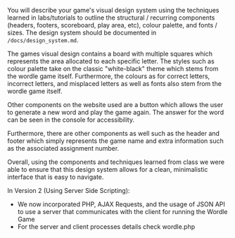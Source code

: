 You will describe your game's visual design system using the techniques learned in labs/tutorials to outline the structural / recurring components
(headers, footers, scoreboard, play area, etc), colour palette, and fonts / sizes. The design system should be documented in `/docs/design_system.md`.

The games visual design contains a board with multiple squares which represents the area allocated to each specific letter. The styles such as colour palette take on the classic "white-black" theme which stems from the wordle game itself. Furthermore, the colours as for correct letters, incorrect letters, and misplaced letters as well as fonts also stem from the wordle game itself.

Other components on the website used are a button which allows the user to generate a new word and play the game again. The answer for the word can be seen in the console for accessibility.

Furthermore, there are other components as well such as the header and footer which simply represents the game name and extra information such as the associated assignment number.

Overall, using the components and techniques learned from class we were able to ensure that this design system allows for a clean, minimalistic interface that is easy to navigate.

In Version 2 (Using Server Side Scripting):
- We now incorporated PHP, AJAX Requests, and the usage of JSON API to use a server that communicates with the client for running the Wordle Game
- For the server and client processes details check wordle.php